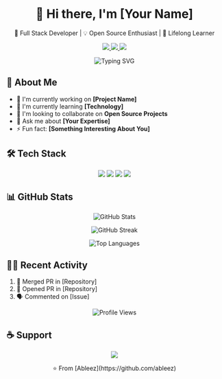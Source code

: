 <!-- Header Banner -->
<div align="center">
  <h1>👋 Hi there, I'm [Your Name]</h1>
  <p>🚀 Full Stack Developer | 💡 Open Source Enthusiast | 🌱 Lifelong Learner</p>
</div>

<!-- Social Links -->
<p align="center">
  <a href="https://linkedin.com/in/yourusername">
    <img src="https://img.shields.io/badge/LinkedIn-0077B5?style=for-the-badge&logo=linkedin&logoColor=white" />
  </a>
  <a href="https://twitter.com/yourusername">
    <img src="https://img.shields.io/badge/Twitter-1DA1F2?style=for-the-badge&logo=twitter&logoColor=white" />
  </a>
  <a href="https://dev.to/yourusername">
    <img src="https://img.shields.io/badge/dev.to-0A0A0A?style=for-the-badge&logo=devdotto&logoColor=white" />
  </a>
</p>

<!-- Animated Typing -->
<p align="center">
  <img src="https://readme-typing-svg.herokuapp.com?font=Fira+Code&pause=1000&color=2196F3&center=true&width=435&lines=Building+awesome+web+applications;Contributing+to+open+source;Learning+new+technologies" alt="Typing SVG" />
</p>

<!-- About Me Section -->
## 🧐 About Me
- 🔭 I'm currently working on **[Project Name]**
- 🌱 I'm currently learning **[Technology]**
- 👯 I'm looking to collaborate on **Open Source Projects**
- 💬 Ask me about **[Your Expertise]**
- ⚡ Fun fact: **[Something Interesting About You]**

<!-- Tech Stack -->
## 🛠️ Tech Stack
<p align="center">
  <img src="https://img.shields.io/badge/TypeScript-007ACC?style=for-the-badge&logo=typescript&logoColor=white" />
  <img src="https://img.shields.io/badge/React-20232A?style=for-the-badge&logo=react&logoColor=61DAFB" />
  <img src="https://img.shields.io/badge/Node.js-43853D?style=for-the-badge&logo=node.js&logoColor=white" />
  <img src="https://img.shields.io/badge/Python-14354C?style=for-the-badge&logo=python&logoColor=white" />
</p>

<!-- GitHub Stats -->
## 📊 GitHub Stats
<p align="center">
  <img src="https://github-readme-stats.vercel.app/api?username=yourusername&show_icons=true&theme=radical" alt="GitHub Stats" />
</p>

<!-- Streak Stats -->
<p align="center">
  <img src="https://github-readme-streak-stats.herokuapp.com/?user=yourusername&theme=radical" alt="GitHub Streak" />
</p>

<!-- Top Languages -->
<p align="center">
  <img src="https://github-readme-stats.vercel.app/api/top-langs/?username=yourusername&layout=compact&theme=radical" alt="Top Languages" />
</p>

<!-- Recent Activity -->
## 🏃‍♂️ Recent Activity
<!--START_SECTION:activity-->
1. 🎉 Merged PR in [Repository]
2. 💪 Opened PR in [Repository]
3. 🗣 Commented on [Issue]
<!--END_SECTION:activity-->

<!-- Profile Views Counter -->
<p align="center">
  <img src="https://komarev.com/ghpvc/?username=yourusername&color=blueviolet" alt="Profile Views" />
</p>

<!-- Support -->
## ☕ Support
<p align="center">
  <a href="https://www.buymeacoffee.com/yourusername">
    <img src="https://img.shields.io/badge/Buy_Me_A_Coffee-FFDD00?style=for-the-badge&logo=buy-me-a-coffee&logoColor=black" />
  </a>
</p>

<!-- Footer -->
<p align="center">⭐️ From [Ableez](https://github.com/ableez)</p>
